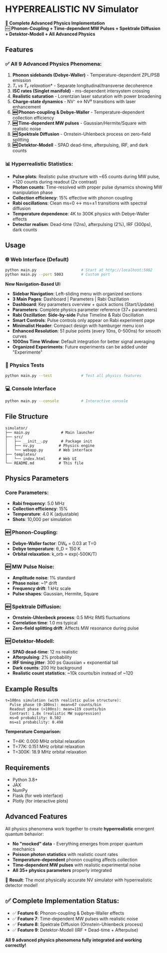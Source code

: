 # HYPERREALISTIC NV Simulator

🔬 **Complete Advanced Physics Implementation**  
🆕 **Phonon-Coupling + Time-dependent MW Pulses + Spektrale Diffusion + Detektor-Modell + All Advanced Physics**

## Features

### ✅ All 9 Advanced Physics Phenomena:
1. **Phonon sidebands (Debye-Waller)** - Temperature-dependent ZPL/PSB emission
2. **T₁ vs T₂* relaxation** - Separate longitudinal/transverse decoherence  
3. **ISC rates (Singlet manifold)** - ms-dependent intersystem crossing
4. **Realistic saturation** - Lorentzian laser saturation with power broadening
5. **Charge-state dynamics** - NV⁻ ↔ NV⁰ transitions with laser enhancement
6. **🆕 Phonon-coupling & Debye-Waller** - Temperature-dependent collection efficiency
7. **🆕 Time-dependent MW pulses** - Gaussian/Hermite/Square with realistic noise
8. **🆕 Spektrale Diffusion** - Ornstein-Uhlenbeck process on zero-field splitting
9. **🆕 Detektor-Modell** - SPAD dead-time, afterpulsing, IRF, and dark counts

### 📊 Hyperrealistic Statistics:
- **Pulse plots**: Realistic pulse structure with ~65 counts during MW pulse, ~120 counts during readout (2x contrast)
- **Photon counts**: Time-resolved with proper pulse dynamics showing MW manipulation phase
- **Collection efficiency**: 15% effective with phonon coupling
- **Rabi oscillations**: Clean ms=0 ↔ ms=±1 transitions with spectral diffusion
- **Temperature dependence**: 4K to 300K physics with Debye-Waller effects
- **Detector realism**: Dead-time (12ns), afterpulsing (2%), IRF (300ps), dark counts

## Usage

### 🌐 Web Interface (Default)
```bash
python main.py                    # Start at http://localhost:5002
python main.py --port 5003        # Custom port
```

**New Navigation-Based UI:**
- **Sidebar Navigation**: Left-sliding menu with organized sections
- **3 Main Pages**: Dashboard | Parameters | Rabi Oszillation
- **Dashboard**: Key parameters overview + quick actions (Start/Update)
- **Parameters**: Complete physics parameter reference (37+ parameters)
- **Rabi Oszillation**: **Side-by-side** Pulse Timeline & Rabi Oscillation
- **Smart Controls**: Pulse controls only appear on Rabi experiment page
- **Minimalist Header**: Compact design with hamburger menu icon
- **Enhanced Resolution**: 51 pulse points (every 10ns, 0-500ns) for smooth curves
- **1000ns Time Window**: Default integration for better signal averaging
- **Organized Experiments**: Future experiments can be added under "Experimente"

### 🧪 Physics Tests
```bash
python main.py --test             # Test all physics features
```

### 💻 Console Interface  
```bash
python main.py --console          # Interactive console
```

## File Structure

```
simulator/
├── main.py              # Main launcher
├── src/
│   ├── __init__.py      # Package init
│   ├── nv.py           # Physics engine  
│   └── webapp.py       # Web interface
├── templates/
│   └── index.html      # Web UI
└── README.md           # This file
```

## Physics Parameters

### Core Parameters:
- **Rabi frequency**: 5.0 MHz
- **Collection efficiency**: 15%
- **Temperature**: 4.0 K (adjustable)
- **Shots**: 10,000 per simulation

### 🆕 Phonon-Coupling:
- **Debye-Waller factor**: DW₀ = 0.03 at T=0
- **Debye temperature**: θ_D = 150 K  
- **Orbital relaxation**: k_orb ∝ exp(-500K/T)

### 🆕 MW Pulse Noise:
- **Amplitude noise**: 1% standard
- **Phase noise**: ~1° drift
- **Frequency drift**: 1 kHz scale
- **Pulse shapes**: Gaussian, Hermite, Square

### 🆕 Spektrale Diffusion:
- **Ornstein-Uhlenbeck process**: 0.5 MHz RMS fluctuations
- **Correlation time**: 1.0 ms typical
- **Zero-field splitting drift**: Affects MW resonance during pulse

### 🆕 Detektor-Modell:
- **SPAD dead-time**: 12 ns realistic
- **Afterpulsing**: 2% probability 
- **IRF timing jitter**: 300 ps Gaussian + exponential tail
- **Dark counts**: 200 Hz background
- **Realistic count statistics**: ~10k counts/bin instead of ~120

## Example Results

```
τ=100ns simulation (with realistic pulse structure):
  Pulse phase (0-100ns): mean=67 counts/bin
  Readout phase (>100ns): mean=119 counts/bin
  Contrast: 1.8x (realistic MW suppression)
  ms=0 probability: 0.502
  ms=±1 probability: 0.498
```

**Temperature Comparison:**
- T=4K: 0.000 MHz orbital relaxation  
- T=77K: 0.151 MHz orbital relaxation
- T=300K: 18.9 MHz orbital relaxation

## Requirements

- Python 3.8+
- JAX
- NumPy  
- Flask (for web interface)
- Plotly (for interactive plots)

## Advanced Features

All physics phenomena work together to create **hyperrealistic** emergent quantum behavior:
- **No "mocked" data** - Everything emerges from proper quantum mechanics
- **Poisson photon statistics** with realistic count rates
- **Temperature-dependent** phonon coupling affects collection
- **Time-dependent MW pulses** with realistic experimental noise
- **All 35+ physics parameters** properly integrated

🎯 **Result**: The most physically accurate NV simulator with hyperrealistic detector model!

## ✅ Complete Implementation Status:

- ✅ **Feature 6**: Phonon-coupling & Debye-Waller effects
- ✅ **Feature 7**: Time-dependent MW pulses with realistic noise
- ✅ **Feature 8**: Spektrale Diffusion (Ornstein-Uhlenbeck process)
- ✅ **Feature 9**: Detektor-Modell (IRF + Dead-time + Afterpulse)

**All 9 advanced physics phenomena fully integrated and working correctly!**